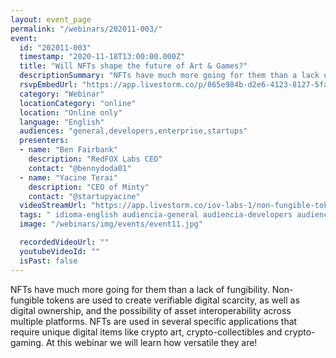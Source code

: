 ```yaml
---
layout: event_page
permalink: "/webinars/202011-003/"
event:
  id: "202011-003"
  timestamp: "2020-11-18T13:00:00.000Z"
  title: "Will NFTs shape the future of Art & Games?"
  descriptionSummary: "NFTs have much more going for them than a lack of fungibility. Non-fungible tokens are used to create verifiable digital scarcity, as well …"
  rsvpEmbedUrl: "https://app.livestorm.co/p/865e984b-d2e6-4123-8127-5fac8560bbe6/form"
  category: "Webinar"
  locationCategory: "online"
  location: "Online only"
  language: "English"
  audiences: "general,developers,enterprise,startups"
  presenters:
  - name: "Ben Fairbank"
    description: "RedFOX Labs CEO"
    contact: "@bennydoda01"
  - name: "Yacine Terai"
    description: "CEO of Minty"
    contact: "@startupyacine"
  videoStreamUrl: "https://app.livestorm.co/iov-labs-1/non-fungible-tokens-whats-behind-intelligent-nfts"
  tags: " idioma-english audiencia-general audiencia-developers audiencia-enterprise audiencia-startups"
  image: "/webinars/img/events/event11.jpg"

  recordedVideoUrl: ""
  youtubeVideoId: ""
  isPast: false
---
```



NFTs have much more going for them than a lack of fungibility.
Non-fungible tokens are used to create verifiable digital scarcity, as well as digital ownership, and the possibility of asset interoperability across multiple platforms. NFTs are used in several specific applications that require unique digital items like crypto art, crypto-collectibles and crypto-gaming.
At this webinar we will learn how versatile they are!

